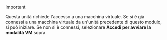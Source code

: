 > [!IMPORTANT]
> Questa unità richiede l'accesso a una macchina virtuale. Se si è già connessi a una macchina virtuale da un'unità precedente di questo modulo, si può iniziare. Se non si è connessi, selezionare **Accedi per avviare la modalità VM** sopra.